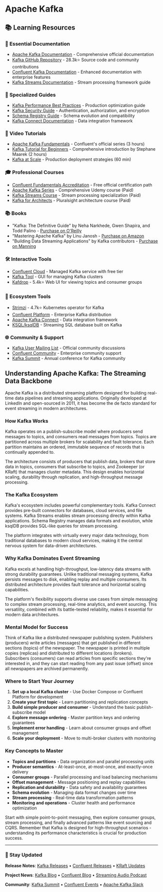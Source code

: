 # Apache Kafka

## 📚 Learning Resources

### 📖 Essential Documentation
- [Apache Kafka Documentation](https://kafka.apache.org/documentation/) - Comprehensive official documentation
- [Kafka GitHub Repository](https://github.com/apache/kafka) - 28.3k⭐ Source code and community contributions
- [Confluent Kafka Documentation](https://docs.confluent.io/kafka/introduction.html) - Enhanced documentation with enterprise features
- [Kafka Streams Documentation](https://kafka.apache.org/documentation/streams/) - Stream processing framework guide

### 📝 Specialized Guides
- [Kafka Performance Best Practices](https://www.confluent.io/blog/kafka-performance-best-practices/) - Production optimization guide
- [Kafka Security Guide](https://kafka.apache.org/documentation/#security) - Authentication, authorization, and encryption
- [Schema Registry Guide](https://docs.confluent.io/platform/current/schema-registry/) - Schema evolution and compatibility
- [Kafka Connect Documentation](https://kafka.apache.org/documentation/#connect) - Data integration framework

### 🎥 Video Tutorials
- [Apache Kafka Fundamentals](https://www.youtube.com/playlist?list=PLa7VYi0yPIH2PelhRHoFR5iQgflg-y6JA) - Confluent's official series (3 hours)
- [Kafka Tutorial for Beginners](https://www.youtube.com/watch?v=qu96DFXtbG4) - Comprehensive introduction by Stephane Maarek (2 hours)
- [Kafka at Scale](https://www.youtube.com/watch?v=1vLMuWsfMcA) - Production deployment strategies (60 min)

### 🎓 Professional Courses
- [Confluent Fundamentals Accreditation](https://developer.confluent.io/learn-kafka/) - Free official certification path
- [Apache Kafka Series](https://www.udemy.com/course/apache-kafka/) - Comprehensive Udemy course (Paid)
- [Kafka Streams Course](https://www.udemy.com/course/kafka-streams/) - Stream processing specialization (Paid)
- [Kafka for Architects](https://www.pluralsight.com/courses/apache-kafka-architects) - Pluralsight architecture course (Paid)

### 📚 Books
- "Kafka: The Definitive Guide" by Neha Narkhede, Gwen Shapira, and Todd Palino - [Purchase on O'Reilly](https://www.oreilly.com/library/view/kafka-the-definitive/9781491936153/)
- "Mastering Apache Kafka" by Linu Janosh - [Purchase on Amazon](https://www.amazon.com/dp/1788623924)
- "Building Data Streaming Applications" by Kafka contributors - [Purchase on Manning](https://www.manning.com/books/kafka-streams-in-action)

### 🛠️ Interactive Tools
- [Confluent Cloud](https://confluent.cloud/) - Managed Kafka service with free tier
- [Kafka Tool](https://kafkatool.com/) - GUI for managing Kafka clusters
- [Kafdrop](https://github.com/obsidiandynamics/kafdrop) - 5.4k⭐ Web UI for viewing topics and consumer groups

### 🚀 Ecosystem Tools
- [Strimzi](https://github.com/strimzi/strimzi-kafka-operator) - 4.7k⭐ Kubernetes operator for Kafka
- [Confluent Platform](https://www.confluent.io/platform/) - Enterprise Kafka distribution
- [Apache Kafka Connect](https://kafka.apache.org/documentation/#connect) - Data integration framework
- [KSQL/ksqlDB](https://ksqldb.io/) - Streaming SQL database built on Kafka

### 🌐 Community & Support
- [Kafka User Mailing List](https://kafka.apache.org/contact) - Official community discussions
- [Confluent Community](https://www.confluent.io/community/) - Enterprise community support
- [Kafka Summit](https://kafka-summit.org/) - Annual conference for Kafka community

## Understanding Apache Kafka: The Streaming Data Backbone

Apache Kafka is a distributed streaming platform designed for building real-time data pipelines and streaming applications. Originally developed at LinkedIn and open-sourced in 2011, it has become the de facto standard for event streaming in modern architectures.

### How Kafka Works
Kafka operates on a publish-subscribe model where producers send messages to topics, and consumers read messages from topics. Topics are partitioned across multiple brokers for scalability and fault tolerance. Each partition maintains an ordered, immutable sequence of records that is continually appended to.

The architecture consists of producers that publish data, brokers that store data in topics, consumers that subscribe to topics, and Zookeeper (or KRaft) that manages cluster metadata. This design enables horizontal scaling, durability through replication, and high-throughput message processing.

### The Kafka Ecosystem
Kafka's ecosystem includes powerful complementary tools. Kafka Connect provides pre-built connectors for databases, cloud services, and file systems. Kafka Streams enables stream processing directly within Kafka applications. Schema Registry manages data formats and evolution, while ksqlDB provides SQL-like queries for stream processing.

The platform integrates with virtually every major data technology, from traditional databases to modern cloud services, making it the central nervous system for data-driven architectures.

### Why Kafka Dominates Event Streaming
Kafka excels at handling high-throughput, low-latency data streams with strong durability guarantees. Unlike traditional messaging systems, Kafka persists messages to disk, enabling replay and multiple consumers. Its distributed architecture provides fault tolerance and horizontal scaling capabilities.

The platform's flexibility supports diverse use cases from simple messaging to complex stream processing, real-time analytics, and event sourcing. This versatility, combined with its battle-tested reliability, makes it essential for modern data architectures.

### Mental Model for Success
Think of Kafka like a distributed newspaper publishing system. Publishers (producers) write articles (messages) that get published in different sections (topics) of the newspaper. The newspaper is printed in multiple copies (replicas) and distributed to different locations (brokers). Subscribers (consumers) can read articles from specific sections they're interested in, and they can start reading from any past issue (offset) since all newspapers are archived permanently.

### Where to Start Your Journey
1. **Set up a local Kafka cluster** - Use Docker Compose or Confluent Platform for development
2. **Create your first topic** - Learn partitioning and replication concepts
3. **Build simple producer and consumer** - Understand the basic publish-subscribe model
4. **Explore message ordering** - Master partition keys and ordering guarantees
5. **Implement error handling** - Learn about consumer groups and offset management
6. **Scale your deployment** - Move to multi-broker clusters with monitoring

### Key Concepts to Master
- **Topics and partitions** - Data organization and parallel processing units
- **Producer semantics** - At-least-once, at-most-once, and exactly-once delivery
- **Consumer groups** - Parallel processing and load balancing mechanisms
- **Offset management** - Message positioning and replay capabilities
- **Replication and durability** - Data safety and availability guarantees
- **Schema evolution** - Managing data format changes over time
- **Stream processing** - Real-time data transformation patterns
- **Monitoring and operations** - Cluster health and performance optimization

Start with simple point-to-point messaging, then explore consumer groups, stream processing, and finally advanced patterns like event sourcing and CQRS. Remember that Kafka is designed for high-throughput scenarios - understanding its performance characteristics is crucial for production success.

---

### 📡 Stay Updated

**Release Notes**: [Kafka Releases](https://kafka.apache.org/downloads) • [Confluent Releases](https://docs.confluent.io/platform/current/release-notes/index.html) • [KRaft Updates](https://kafka.apache.org/documentation/#kraft)

**Project News**: [Kafka Blog](https://kafka.apache.org/blog) • [Confluent Blog](https://www.confluent.io/blog/) • [Streaming Audio Podcast](https://developer.confluent.io/podcast/)

**Community**: [Kafka Summit](https://kafka-summit.org/) • [Confluent Events](https://www.confluent.io/events/) • [Apache Kafka Slack](https://confluentcommunity.slack.com/)
